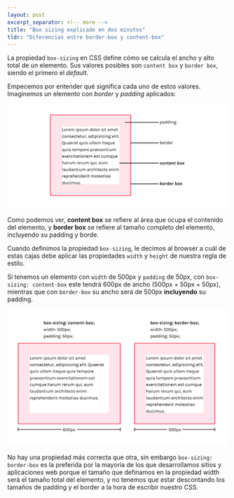 ```yaml
---
layout: post
excerpt_separator: <!-- more -->
title: "Box sizing explicado en dos minutos"
tldr: "Diferencias entre border-box y content-box"
---
```


La propiedad ```box-sizing``` en CSS define cómo se calcula el ancho y alto total de un elemento. Sus valores posibles son ```content box``` y ```border box```, siendo el primero el *default*.

Empecemos por entender qué significa cada uno de estos valores. Imaginemos un elemento con *border* y *padding* aplicados:

![Ilustración que muestra la caja del contenido y la caja del borde en un elemento](/assets/img/posts/box-sizing-example.png)

Como podemos ver, **content box** se refiere al área que ocupa el contenido del elemento, y **border box** se refiere al tamaño completo del elemento, incluyendo su padding y borde.

Cuando definimos la propiedad ```box-sizing```, le decimos al browser a cuál de estas cajas debe aplicar las propiedades ```width``` y ```height``` de nuestra regla de estilo.

Si tenemos un elemento con ```width``` de 500px y ```padding``` de 50px, con ```box-sizing: content-box``` este tendrá 600px de ancho (500px + 50px + 50px), mientras que con ```border-box``` su ancho será de 500px **incluyendo** su padding.

![Comparativa entre brder-box y content-box](/assets/img/posts/box-sizing-example-2.png)

No hay una propiedad más correcta que otra, sin embargo ```box-sizing: border-box``` es la preferida por la mayoría de los que desarrollamos sitios y aplicaciones web porque el tamaño que definamos en la propiedad width será el tamaño total del elemento, y no tenemos que estar descontando los tamaños de padding y el border a la hora de escribir nuestro CSS.
